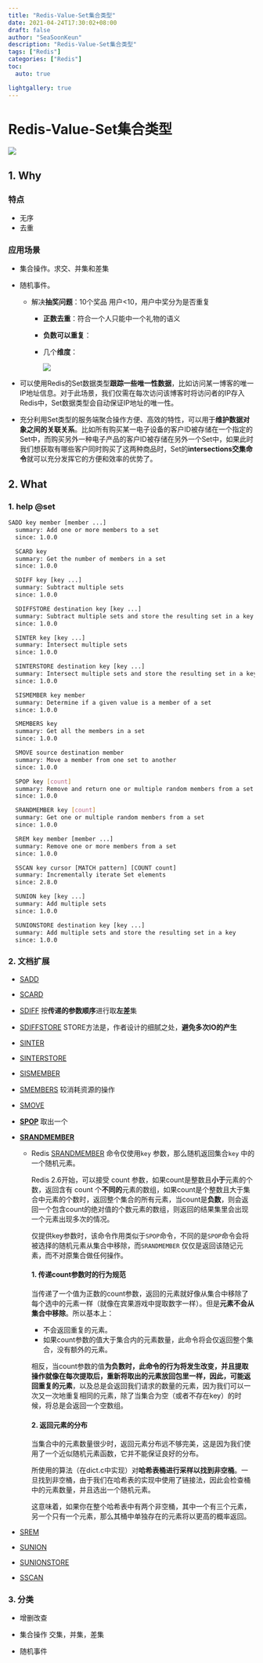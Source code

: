 ```yaml
---
title: "Redis-Value-Set集合类型"
date: 2021-04-24T17:30:02+08:00
draft: false
author: "SeaSoonKeun"
description: "Redis-Value-Set集合类型"
tags: ["Redis"]
categories: ["Redis"]
toc: 
  auto: true

lightgallery: true
---
```

# Redis-Value-Set集合类型

![](https://raw.githubusercontent.com/SeaSoonKeun/Picture/main/Blog_Pic/set1.jpg)

## 1. Why

### 特点

- 无序
- 去重

### 应用场景

- 集合操作。求交、并集和差集

- 随机事件。

  - 解决**抽奖问题**：10个奖品 用户<10，用户中奖分为是否重复

    - **正数去重**：符合一个人只能中一个礼物的语义

    - **负数可以重复**： 

    - 几个**维度**：

      ![](https://raw.githubusercontent.com/SeaSoonKeun/Picture/main/Blog_Pic/srandmember.jpg)

- 可以使用Redis的Set数据类型**跟踪一些唯一性数据**，比如访问某一博客的唯一IP地址信息。对于此场景，我们仅需在每次访问该博客时将访问者的IP存入Redis中，Set数据类型会自动保证IP地址的唯一性。

- 充分利用Set类型的服务端聚合操作方便、高效的特性，可以用于**维护数据对象之间的关联关系**。比如所有购买某一电子设备的客户ID被存储在一个指定的Set中，而购买另外一种电子产品的客户ID被存储在另外一个Set中，如果此时我们想获取有哪些客户同时购买了这两种商品时，Set的**intersections交集命令**就可以充分发挥它的方便和效率的优势了。

## 2. What

### 1. help @set

```bash
SADD key member [member ...]
  summary: Add one or more members to a set
  since: 1.0.0

  SCARD key
  summary: Get the number of members in a set
  since: 1.0.0

  SDIFF key [key ...]
  summary: Subtract multiple sets
  since: 1.0.0

  SDIFFSTORE destination key [key ...]
  summary: Subtract multiple sets and store the resulting set in a key
  since: 1.0.0

  SINTER key [key ...]
  summary: Intersect multiple sets
  since: 1.0.0

  SINTERSTORE destination key [key ...]
  summary: Intersect multiple sets and store the resulting set in a key
  since: 1.0.0

  SISMEMBER key member
  summary: Determine if a given value is a member of a set
  since: 1.0.0

  SMEMBERS key
  summary: Get all the members in a set
  since: 1.0.0

  SMOVE source destination member
  summary: Move a member from one set to another
  since: 1.0.0

  SPOP key [count]
  summary: Remove and return one or multiple random members from a set
  since: 1.0.0

  SRANDMEMBER key [count]
  summary: Get one or multiple random members from a set
  since: 1.0.0

  SREM key member [member ...]
  summary: Remove one or more members from a set
  since: 1.0.0

  SSCAN key cursor [MATCH pattern] [COUNT count]
  summary: Incrementally iterate Set elements
  since: 2.8.0

  SUNION key [key ...]
  summary: Add multiple sets
  since: 1.0.0

  SUNIONSTORE destination key [key ...]
  summary: Add multiple sets and store the resulting set in a key
  since: 1.0.0
```

### 2. 文档扩展

- [SADD](https://www.redis.com.cn/commands/sadd.html)

- [SCARD](https://www.redis.com.cn/commands/scard.html)

- [SDIFF](https://www.redis.com.cn/commands/sdiff.html) 按**传递的参数顺序**进行取**左差**集

- [SDIFFSTORE](https://www.redis.com.cn/commands/sdiffstore.html) STORE方法是，作者设计的细腻之处，**避免多次IO的产生**

- [SINTER](https://www.redis.com.cn/commands/sinter.html)

- [SINTERSTORE](https://www.redis.com.cn/commands/sinterstore.html)

- [SISMEMBER](https://www.redis.com.cn/commands/sismember.html) 

- [SMEMBERS](https://www.redis.com.cn/commands/smembers.html) 较消耗资源的操作

- [SMOVE](https://www.redis.com.cn/commands/smove.html)

- **[SPOP](https://www.redis.com.cn/commands/spop.html)** 取出一个

- **[SRANDMEMBER](https://www.redis.com.cn/commands/srandmember.html)**

  - Redis [SRANDMEMBER](https://www.redis.com.cn/commands/srandmember.html) 命令仅使用`key` 参数，那么随机返回集合`key` 中的一个随机元素。

    Redis 2.6开始，可以接受 count 参数，如果count是整数且**小于**元素的个数，返回含有 count 个**不同的**元素的数组，如果count是个整数且大于集合中元素的个数时，返回整个集合的所有元素，当count是**负数**，则会返回一个包含count的绝对值的个数元素的数组，则返回的结果集里会出现一个元素出现多次的情况。

    仅提供key参数时，该命令作用类似于`SPOP`命令，不同的是`SPOP`命令会将被选择的随机元素从集合中移除，而`SRANDMEMBER` 仅仅是返回该随记元素，而不对原集合做任何操作。

    #### 1.  传递count参数时的行为规范

    当传递了一个值为正数的count参数，返回的元素就好像从集合中移除了每个选中的元素一样（就像在宾果游戏中提取数字一样）。但是**元素不会从集合中移除**。所以基本上：

    - 不会返回重复的元素。
    - 如果count参数的值大于集合内的元素数量，此命令将会仅返回整个集合，没有额外的元素。

    相反，当count参数的值**为负数时，此命令的行为将发生改变，并且提取操作就像在每次提取后，重新将取出的元素放回包里一样，因此，可能返回重复的元素**，以及总是会返回我们请求的数量的元素，因为我们可以一次又一次地重复相同的元素，除了当集合为空（或者不存在key）的时候，将总是会返回一个空数组。

    

    #### 2. 返回元素的分布

    当集合中的元素数量很少时，返回元素分布远不够完美，这是因为我们使用了一个近似随机元素函数，它并不能保证良好的分布。

    所使用的算法（在dict.c中实现）对**哈希表桶进行采样以找到非空桶**。一旦找到非空桶，由于我们在哈希表的实现中使用了链接法，因此会检查桶中的元素数量，并且选出一个随机元素。

    这意味着，如果你在整个哈希表中有两个非空桶，其中一个有三个元素，另一个只有一个元素，那么其桶中单独存在的元素将以更高的概率返回。

- [SREM](https://www.redis.com.cn/commands/srem.html)

- [SUNION](https://www.redis.com.cn/commands/sunion.html)

- [SUNIONSTORE](https://www.redis.com.cn/commands/sunionstore.html)

- [SSCAN](https://www.redis.com.cn/commands/sscan.html)

### 3. 分类

 - 增删改查

 - 集合操作 交集，并集，差集

 - 随机事件

   

